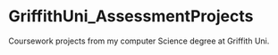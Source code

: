 # GriffithUni_AssessmentProjects
Coursework projects from my computer Science degree at Griffith Uni.
